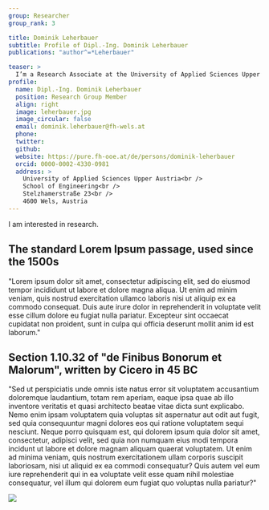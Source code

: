 ```yaml
---
group: Researcher
group_rank: 3

title: Dominik Leherbauer
subtitle: Profile of Dipl.-Ing. Dominik Leherbauer
publications: "author^=*Leherbauer"

teaser: >
  I’m a Research Associate at the University of Applied Sciences Upper Austria.
profile:
  name: Dipl.-Ing. Dominik Leherbauer
  position: Research Group Member
  align: right
  image: leherbauer.jpg
  image_circular: false
  email: dominik.leherbauer@fh-wels.at
  phone:
  twitter:
  github:
  website: https://pure.fh-ooe.at/de/persons/dominik-leherbauer
  orcid: 0000-0002-4330-0981
  address: >
    University of Applied Sciences Upper Austria<br />
    School of Engineering<br />
    Stelzhamerstraße 23<br />
    4600 Wels, Austria
---
```


I am interested in research.

## The standard Lorem Ipsum passage, used since the 1500s

"Lorem ipsum dolor sit amet, consectetur adipiscing elit, sed do eiusmod tempor incididunt ut labore et dolore magna aliqua. Ut enim ad minim veniam, quis nostrud exercitation ullamco laboris nisi ut aliquip ex ea commodo consequat. Duis aute irure dolor in reprehenderit in voluptate velit esse cillum dolore eu fugiat nulla pariatur. Excepteur sint occaecat cupidatat non proident, sunt in culpa qui officia deserunt mollit anim id est laborum."

## Section 1.10.32 of "de Finibus Bonorum et Malorum", written by Cicero in 45 BC

"Sed ut perspiciatis unde omnis iste natus error sit voluptatem accusantium doloremque laudantium, totam rem aperiam, eaque ipsa quae ab illo inventore veritatis et quasi architecto beatae vitae dicta sunt explicabo. Nemo enim ipsam voluptatem quia voluptas sit aspernatur aut odit aut fugit, sed quia consequuntur magni dolores eos qui ratione voluptatem sequi nesciunt. Neque porro quisquam est, qui dolorem ipsum quia dolor sit amet, consectetur, adipisci velit, sed quia non numquam eius modi tempora incidunt ut labore et dolore magnam aliquam quaerat voluptatem. Ut enim ad minima veniam, quis nostrum exercitationem ullam corporis suscipit laboriosam, nisi ut aliquid ex ea commodi consequatur? Quis autem vel eum iure reprehenderit qui in ea voluptate velit esse quam nihil molestiae consequatur, vel illum qui dolorem eum fugiat quo voluptas nulla pariatur?"

![](https://www.youtube-nocookie.com/watch?v=dv_5Z1kX6Pk?width=800)
